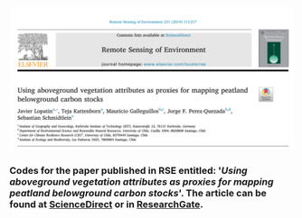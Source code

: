 ![alt text](https://github.com/JavierLopatin/Peatland-carbon-stock/blob/master/paper_front.png)

### Codes for the paper published in RSE entitled: '*Using aboveground vegetation attributes as proxies for mapping peatland belowground carbon stocks*'. The article can be found at [ScienceDirect](https://www.sciencedirect.com/science/article/abs/pii/S0034425719302305) or in [ResearchGate](https://www.researchgate.net/publication/333618822_Using_aboveground_vegetation_attributes_as_proxies_for_mapping_peatland_belowground_carbon_stocks). 
